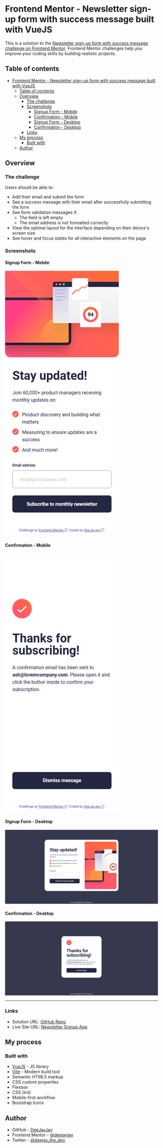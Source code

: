# Frontend Mentor - Newsletter sign-up form with success message built with VueJS

This is a solution to the [Newsletter sign-up form with success message challenge on Frontend Mentor](https://www.frontendmentor.io/challenges/newsletter-signup-form-with-success-message-3FC1AZbNrv). Frontend Mentor challenges help you improve your coding skills by building realistic projects.

## Table of contents

- [Frontend Mentor - Newsletter sign-up form with success message built with VueJS](#frontend-mentor---newsletter-sign-up-form-with-success-message-built-with-vuejs)
  - [Table of contents](#table-of-contents)
  - [Overview](#overview)
    - [The challenge](#the-challenge)
    - [Screenshots](#screenshots)
      - [Signup Form - Mobile](#signup-form---mobile)
      - [Confirmation - Mobile](#confirmation---mobile)
      - [Signup Form - Desktop](#signup-form---desktop)
      - [Confirmation - Desktop](#confirmation---desktop)
    - [Links](#links)
  - [My process](#my-process)
    - [Built with](#built-with)
  - [Author](#author)

## Overview

### The challenge

Users should be able to:

- Add their email and submit the form
- See a success message with their email after successfully submitting the form
- See form validation messages if:
  - The field is left empty
  - The email address is not formatted correctly
- View the optimal layout for the interface depending on their device's screen size
- See hover and focus states for all interactive elements on the page

### Screenshots

#### Signup Form - Mobile

![Signup Form - Mobile](./solution/Signup%20-%20Mobile.png)

#### Confirmation - Mobile

![Confirmation - Mobile](./solution/Confirmation%20-%20Mobile.png)

#### Signup Form - Desktop

![Signup Form - Desktop](./solution/Signup%20-%20Desktop.png)

#### Confirmation - Desktop

![Confirmation - Desktop](./solution/Confirmation%20-%20Desktop.png)

---

### Links

- Solution URL: [GitHub Repo](https://github.com/deejayjay/fem-newsletter-sign-up)
- Live Site URL: [Newsletter Signup App](https://deejayjay-newsletter-signup-vue.netlify.app/)

## My process

### Built with

- [VueJS](https://vuejs.org) - JS library
- [Vite](https://vitejs.dev) - Modern build tool
- Semantic HTML5 markup
- CSS custom properties
- Flexbox
- CSS Grid
- Mobile-first workflow
- Bootstrap Icons

## Author

- GitHub - [DeeJayJay](https://github.com/deejayjay)
- Frontend Mentor - [@deejayjay](https://www.frontendmentor.io/profile/deejayjay)
- Twitter - [@deejay_the_dev](https://twitter.com/deejay_the_dev)
